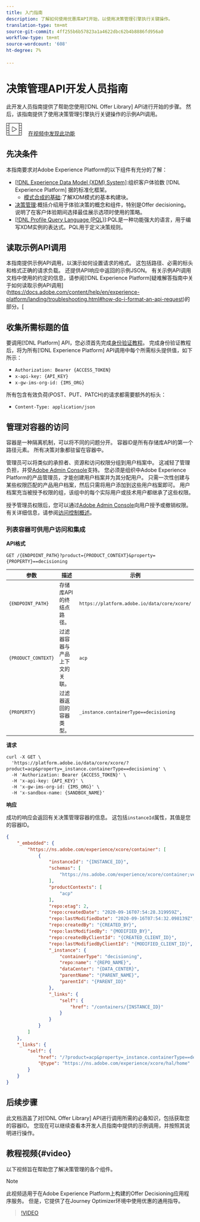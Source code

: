 ```yaml
---
title: 入门指南
description: 了解如何使用优惠库API开始，以使用决策管理引擎执行关键操作。
translation-type: tm+mt
source-git-commit: 4ff255b6b57823a1a4622dbc62b4b8886fd956a0
workflow-type: tm+mt
source-wordcount: '608'
ht-degree: 7%

---
```


# 决策管理API开发人员指南

此开发人员指南提供了帮助您使用[!DNL Offer Library] API进行开始的步骤。 然后，该指南提供了使用决策管理引擎执行关键操作的示例API调用。

![](../assets/do-not-localize/how-to-video.png) [在视频中发现此功能](#video)

## 先决条件

本指南要求对Adobe Experience Platform的以下组件有充分的了解：

* [[!DNL Experience Data Model (XDM) System]](https://docs.adobe.com/content/help/zh-Hans/experience-platform/xdm/home.html):组织客户体验数 [!DNL Experience Platform] 据的标准化框架。
   * [模式合成的基础](https://docs.adobe.com/content/help/zh-Hans/experience-platform/xdm/schema/composition.html):了解XDM模式的基本构建块。
* [决策管理](../../../using/offers/get-started/starting-offer-decisioning.md):概括介绍用于体验决策的概念和组件，特别是Offer decisioning。说明了在客户体验期间选择最佳展示选项时使用的策略。
* [[!DNL Profile Query Language (PQL)]](https://docs.adobe.com/content/help/en/experience-platform/segmentation/pql/overview.html):PQL是一种功能强大的语言，用于编写XDM实例的表达式。PQL用于定义决策规则。

## 读取示例API调用

本指南提供示例API调用，以演示如何设置请求的格式。 这包括路径、必需的标头和格式正确的请求负载。 还提供API响应中返回的示例JSON。 有关示例API调用文档中使用的约定的信息，请参阅[!DNL Experience Platform]疑难解答指南中关于如何读取示例API调用](https://docs.adobe.com/content/help/en/experience-platform/landing/troubleshooting.html#how-do-i-format-an-api-request)的部分。[

## 收集所需标题的值

要调用[!DNL Platform] API，您必须首先完成[身份验证教程](https://docs.adobe.com/content/help/en/experience-platform/tutorials/authentication.html)。 完成身份验证教程后，将为所有[!DNL Experience Platform] API调用中每个所需标头提供值，如下所示：

* `Authorization: Bearer {ACCESS_TOKEN}`
* `x-api-key: {API_KEY}`
* `x-gw-ims-org-id: {IMS_ORG}`

所有包含有效负荷(POST、PUT、PATCH)的请求都需要额外的标头：

* `Content-Type: application/json`

## 管理对容器的访问

容器是一种隔离机制，可以将不同的问题分开。 容器ID是所有存储库API的第一个路径元素。 所有决策对象都驻留在容器中。

管理员可以将类似的承担者、资源和访问权限分组到用户档案中。 这减轻了管理负担，并受[Adobe Admin Console](https://adminconsole.adobe.com/)支持。 您必须是组织中Adobe Experience Platform的产品管理员，才能创建用户档案并为其分配用户。 只需一次性创建与某些权限匹配的产品用户档案，然后只需将用户添加到这些用户档案即可。 用户档案充当被授予权限的组，该组中的每个实际用户或技术用户都继承了这些权限。

授予管理员权限后，您可以通过[Adobe Admin Console](https://adminconsole.adobe.com/)向用户授予或撤销权限。 有关详细信息，请参阅[访问控制概述](https://docs.adobe.com/content/help/zh-Hans/experience-platform/access-control/home.html)。

### 列表容器可供用户访问和集成

**API格式**

```http
GET /{ENDPOINT_PATH}?product={PRODUCT_CONTEXT}&property={PROPERTY}==decisioning
```

| 参数 | 描述 | 示例 |
| --------- | ----------- | ------- |
| `{ENDPOINT_PATH}` | 存储库API的终结点路径。 | `https://platform.adobe.io/data/core/xcore/` |
| `{PRODUCT_CONTEXT}` | 过滤器容器与产品上下文的关联。 | `acp` |
| `{PROPERTY}` | 过滤器返回的容器类型。 | `_instance.containerType==decisioning` |

**请求**

```shell
curl -X GET \
  'https://platform.adobe.io/data/core/xcore/?product=acp&property=_instance.containerType==decisioning' \
  -H 'Authorization: Bearer {ACCESS_TOKEN}' \
  -H 'x-api-key: {API_KEY}' \
  -H 'x-gw-ims-org-id: {IMS_ORG}' \
  -H 'x-sandbox-name: {SANDBOX_NAME}'
```

**响应**

成功的响应会返回有关决策管理容器的信息。 这包括`instanceId`属性，其值是您的容器ID。

```json
{
    "_embedded": {
        "https://ns.adobe.com/experience/xcore/container": [
            {
                "instanceId": "{INSTANCE_ID}",
                "schemas": [
                    "https://ns.adobe.com/experience/xcore/container;version=0.5"
                ],
                "productContexts": [
                    "acp"
                ],
                "repo:etag": 2,
                "repo:createdDate": "2020-09-16T07:54:28.319959Z",
                "repo:lastModifiedDate": "2020-09-16T07:54:32.098139Z",
                "repo:createdBy": "{CREATED_BY}",
                "repo:lastModifiedBy": "{MODIFIED_BY}",
                "repo:createdByClientId": "{CREATED_CLIENT_ID}",
                "repo:lastModifiedByClientId": "{MODIFIED_CLIENT_ID}",
                "_instance": {
                    "containerType": "decisioning",
                    "repo:name": "{REPO_NAME}",
                    "dataCenter": "{DATA_CENTER}",
                    "parentName": "{PARENT_NAME}",
                    "parentId": "{PARENT_ID}"
                },
                "_links": {
                    "self": {
                        "href": "/containers/{INSTANCE_ID}"
                    }
                }
            }
        ]
    },
    "_links": {
        "self": {
            "href": "/?product=acp&property=_instance.containerType==decisioning",
            "@type": "https://ns.adobe.com/experience/xcore/hal/home"
        }
    }
}
```

## 后续步骤

此文档涵盖了对[!DNL Offer Library] API进行调用所需的必备知识，包括获取您的容器ID。 您现在可以继续查看本开发人员指南中提供的示例调用，并按照其说明进行操作。

## 教程视频{#video}

以下视频旨在帮助您了解决策管理的各个组件。

>[!NOTE]
>
>此视频适用于在Adobe Experience Platform上构建的Offer Decisioning应用程序服务。 但是，它提供了在Journey Optimizer环境中使用优惠的通用指导。

>[!VIDEO](https://video.tv.adobe.com/v/329919?quality=12)
